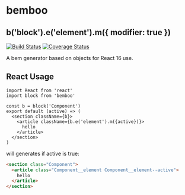 # bemboo
## b('block').e('element').m({ modifier: true })

[![Build Status](https://travis-ci.org/paradoxxxzero/bemboo.svg?branch=master)](https://travis-ci.org/paradoxxxzero/bemboo)
[![Coverage Status](https://coveralls.io/repos/github/paradoxxxzero/bemboo/badge.svg?branch=master)](https://coveralls.io/github/paradoxxxzero/bemboo?branch=master)

A bem generator based on objects for React 16 use.

## React Usage

```es6
import React from 'react'
import block from 'bemboo'

const b = block('Component')
export default (active) => (
  <section className={b}>
    <article className={b.e('element').m({active})}>
      hello
    </article>
  </section>
)
```
will generates if active is true:
```html
<section class="Component">
  <article class="Component__element Component__element--active">
    hello
  </article>
</section>
```
